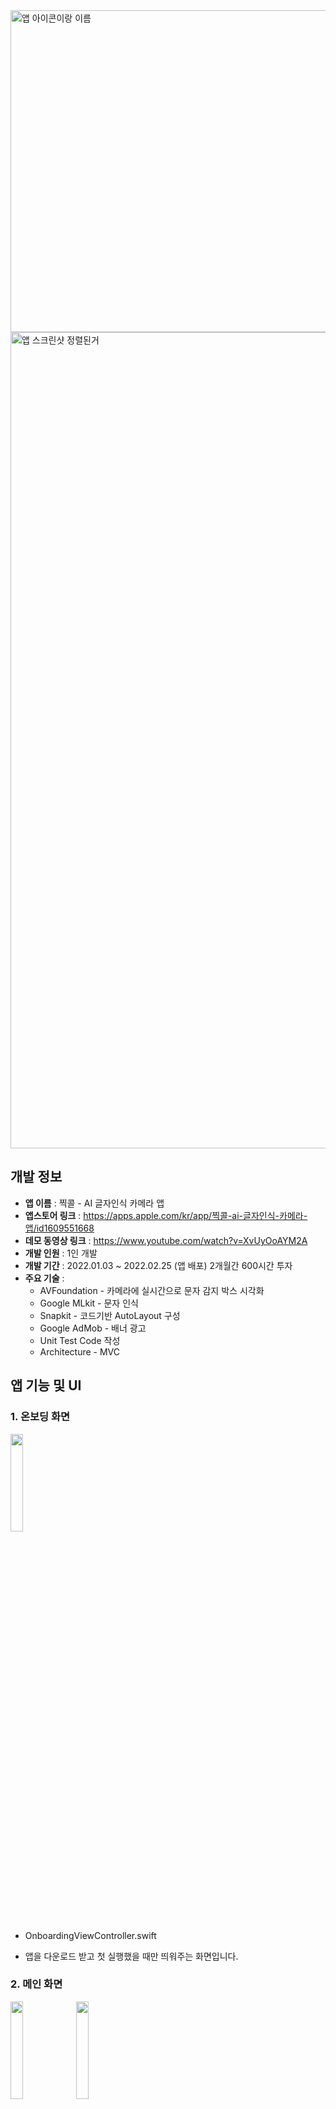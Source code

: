 <img width="515" alt="앱 아이콘이랑 이름" src="https://user-images.githubusercontent.com/61315014/155673238-7e328891-866a-4fb6-8aa6-5ff992e56e0b.png">

<img width="1306" alt="앱 스크린샷 정렬된거" src="https://user-images.githubusercontent.com/61315014/155672842-71c0023d-8b97-4d5d-a1e5-75eee1bae163.png">

 


## 개발 정보   
- **앱 이름** : 찍콜 - AI 글자인식 카메라 앱   
- **앱스토어 링크** : https://apps.apple.com/kr/app/찍콜-ai-글자인식-카메라-앱/id1609551668   
- **데모 동영상 링크** : https://www.youtube.com/watch?v=XvUyOoAYM2A   
- **개발 인원** : 1인 개발  
- **개발 기간** : 2022.01.03 ~ 2022.02.25 (앱 배포)   2개월간 600시간 투자 
- **주요 기술** :   
  - AVFoundation - 카메라에 실시간으로 문자 감지 박스 시각화   
  - Google MLkit - 문자 인식   
  - Snapkit - 코드기반 AutoLayout 구성   
  - Google AdMob - 배너 광고  
  - Unit Test Code 작성   
  - Architecture - MVC   
  

## 앱 기능 및 UI   
### 1. 온보딩 화면   
<img src ="https://user-images.githubusercontent.com/61315014/155839877-2d8c320c-1dcf-4560-a8fa-a6fa705ad605.gif" width="20%" />

- OnboardingViewController.swift    

- 앱을 다운로드 받고 첫 실행했을 때만 띄워주는 화면입니다.  
   
### 2. 메인 화면   
<img src ="https://user-images.githubusercontent.com/61315014/155840408-73721286-3f3d-4ccb-b325-45909e335e46.gif" width="20%" />  <img src ="https://user-images.githubusercontent.com/61315014/155842860-33dd2c2b-97cd-4965-9249-ae8e2b6e6bec.gif" width="20%" /> 

- MainViewController.swift   

- 카메라에서 실시간으로 문자 감지 박스를 시각화합니다.   

- 전화모드 : 촬영한 사진안에서 전화번호를 인식했을 경우, 바로 전화 연결을 시도합니다. 그 뒤 인식화면으로 이동합니다.  

- 기본모드 : 촬영 후 바로 전화를 연결하지 않습니다. 인식화면으로 이동합니다.   
   
### 3. 인식 화면
<img src ="https://user-images.githubusercontent.com/61315014/155842359-63eacc7d-f0ed-4ca8-bf54-9bf17f7b68fd.gif" width="20%" />   
   
- RecognizeViewController.swift   
   
- 찍은 사진이나, 앨범에서 가져온 사진에서 문자를 인식합니다.  
    
- 문자 박스를 선택하면 상단의 Text View 에 표시됩니다.   
   
- 선택한 텍스트를 복사 / 공유 할 수 있습니다.   
   
### 4. 그 외 설정, 정보 화면
<img src ="https://user-images.githubusercontent.com/61315014/156487261-1d050061-d489-4eb2-be26-cf79c7164574.PNG" width="20%" /> <img src ="https://user-images.githubusercontent.com/61315014/156487343-d01e8880-3fe6-4f41-a91a-2bf26099414b.PNG" width="20%" /> <img src="https://user-images.githubusercontent.com/61315014/156487926-1cd80c01-2c78-4bc0-8712-2e17f1824c56.PNG" width="20%" /> <img src="https://user-images.githubusercontent.com/61315014/156487999-ec6a58c9-d20e-4d94-993f-52895ac852a6.PNG" width="20%" />

- MainSettingViewController.swift   
   
- SubSettingViewController.swift   
   
- InfoViewController.swift   
   
- HelpInfoViewController.swift
   
- 여러가지 설정을 할 수 있습니다.   
   
- 앱에 관한 정보를 표시합니다.
   
- Google AdMob 배너 광고를 표시합니다.
   
## 개발 일기   
앱 개발 시작 날 부터 배포 완료 날까지 매일 개발 일기를 작성했습니다.   
<img width="996" alt="개발일기1" src="https://user-images.githubusercontent.com/61315014/158165643-8aae6aef-a989-4c5b-ab31-44277f66bbb4.png"> 
노션에 개발 일기를 작성했습니다. 스크린 샷입니다.   
<img width="951" alt="개발일기2" src="https://user-images.githubusercontent.com/61315014/158165523-38ade5be-7cb8-4df5-a943-0f79f23cf186.png">   
토글을 열면 이런 식으로 상세한 일기가 작성 되어있습니다.   
<img width="840" alt="개발일기토글" src="https://user-images.githubusercontent.com/61315014/158165845-94d484df-b12c-4d1d-8618-ee4f5b0c39c1.png">
